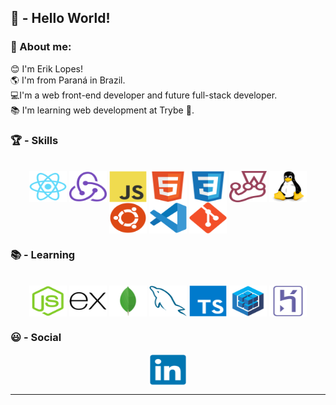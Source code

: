 

## :wave: - Hello World!

### :book: About me:

 😊 I'm Erik Lopes! <br>
 :earth_americas: I'm from Paraná in Brazil. <br>
 💻I'm a web front-end developer and future full-stack developer.<br>
 :books: I'm learning web development at Trybe 💚. <br>
 

### :trophy: - Skills
<div align="center" style="display: inline_block"><br>
    <img align="center" alt="React" height="50" width="60" src="https://raw.githubusercontent.com/devicons/devicon/master/icons/react/react-original.svg">
        <img align="center" alt="Redux" height="50" width="60" src="https://raw.githubusercontent.com/devicons/devicon/master/icons/redux/redux-original.svg">
    <img align="center" alt="JavaScript" height="50" width="60" src="https://raw.githubusercontent.com/devicons/devicon/master/icons/javascript/javascript-original.svg">
        <img align="center" alt="HTML5" height="50" width="60" src="https://raw.githubusercontent.com/devicons/devicon/master/icons/html5/html5-original.svg">
      <img align="center" alt="CSS3" height="50" width="60" src="https://raw.githubusercontent.com/devicons/devicon/master/icons/css3/css3-original.svg">
      <img align="center" alt="Jest" height="50" width="60" src="https://raw.githubusercontent.com/devicons/devicon/master/icons/jest/jest-plain.svg">
  <img align="center" alt="Linux" height="50" width="60" src="https://raw.githubusercontent.com/devicons/devicon/master/icons/linux/linux-original.svg">
    <img align="center" alt="Ubuntu" height="50" width="60" src="https://raw.githubusercontent.com/devicons/devicon/master/icons/ubuntu/ubuntu-plain.svg">
    <img align="center" alt="VSCode" height="50" width="60" src="https://raw.githubusercontent.com/devicons/devicon/master/icons/vscode/vscode-original.svg">
        <img align="center" alt="Git" height="50" width="60" src="https://raw.githubusercontent.com/devicons/devicon/master/icons/git/git-original.svg">
    
  </div>
  
### 📚 - Learning

 <div align="center" style="display: inline_block"><br>
    <img align="center" alt="NodeJs" height="50" width="60" src="https://raw.githubusercontent.com/devicons/devicon/master/icons/nodejs/nodejs-original.svg">
       <img align="center" alt="Express" height="50" width="60" src="https://raw.githubusercontent.com/devicons/devicon/master/icons/express/express-original.svg">
        <img align="center" alt="Mongo" height="50" width="60" src="https://raw.githubusercontent.com/devicons/devicon/master/icons/mongodb/mongodb-original.svg">
                <img align="center" alt="MySQL" height="50" width="60" src="https://raw.githubusercontent.com/devicons/devicon/master/icons/mysql/mysql-original.svg">
                     <img align="center" alt="TypeScript" height="50" width="60" src="https://raw.githubusercontent.com/devicons/devicon/master/icons/typescript/typescript-original.svg">
         <img align="center" alt="Sequelize" height="50" width="60" src="https://raw.githubusercontent.com/devicons/devicon/master/icons/sequelize/sequelize-original.svg">
                        <img align="center" alt="Heroku" height="50" width="60" src="https://raw.githubusercontent.com/devicons/devicon/master/icons/heroku/heroku-original.svg">


         
  </div>
 
### :smiley: - Social

<div align="center" style="display: inline_block">
<a href="https://www.linkedin.com/in/eriklopesdeoliveira/">
<img align="center" alt="TypeScript" height="50" width="60" src="https://raw.githubusercontent.com/devicons/devicon/master/icons/linkedin/linkedin-original.svg">
</a>
</div>
<hr>
